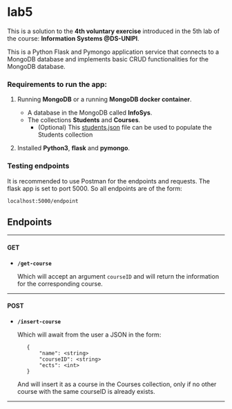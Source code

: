 # lab5

This is a solution to the **4th voluntary exercise** introduced in
the 5th lab of the course: **Information Systems @DS-UNIPI**.

This is a Python Flask and Pymongo application service that
connects to a MongoDB database and implements basic CRUD
functionalities for the MongoDB database.

### Requirements to run the app:
1. Running **MongoDB** or a running **MongoDB docker container**.
    * A database in the MongoDB called **InfoSys**.
    * The collections **Students** and **Courses**.
        * (Optional) This [students.json](https://github.com/csymvoul/Information-Systems-Lab/blob/master/lab3-4/students.json) file can be
        used to populate the Students collection

2. Installed **Python3**, **flask** and **pymongo**.

### Testing endpoints
It is recommended to use Postman for the endpoints and requests.
The flask app is set to port 5000. So all endpoints are of the form:

    localhost:5000/endpoint

## Endpoints
---
#### GET
*   **<code>/get-course</code>**

    Which will accept an argument <code>courseID</code> and will return the information for the corresponding course.

---
#### POST
*    **<code>/insert-course</code>**

        Which will await from the user a JSON in the form:

            {
                "name": <string>
                "courseID": <string>
                "ects": <int>
            }

        And will insert it as a course in the Courses collection, only
        if no other course with the same courseID is already exists.

---
